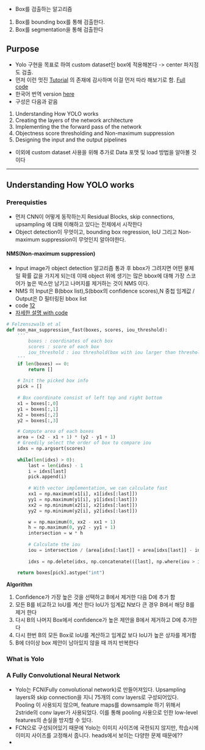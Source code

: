 - Box를 검출하는 알고리즘 
1. Box를 bounding box를 통해 검출한다.
2. Box를 segmentation을 통해 검출한다


## Purpose
- Yolo 구현을 목표로 하여 custom dataset인 box에 적용해본다 -> center 파지점도 검출.
- 먼저 이런 멋진 [Tutorial](https://blog.paperspace.com/how-to-implement-a-yolo-object-detector-in-pytorch/) 의 존재에 감사하며 이걸 먼저 따라 해보기로 함. [Full code](https://github.com/ayooshkathuria/YOLO_v3_tutorial_from_scratch)
- 한국어 번역 version [here](https://deep-learning-study.tistory.com/411)
- 구성은 다음과 같음 
1. Understanding How YOLO works
2. Creating the layers of the network architecture
3. Implementing the the forward pass of the network
4. Objectness score thresholding and Non-maximum suppression
5. Designing the input and the output pipelines
- 이외에 custom dataset 사용을 위해 추가로 Data 포맷 및 load 방법을 알아볼 것이다

---
## Understanding How YOLO works
### Prerequisties
- 먼저 CNN이 어떻게 동작하는지  Residual Blocks, skip connections, upsampling 에 대해 이해하고 있다는 전제에서 시작한다
- Object detection이 무엇이고, bounding box regression, IoU 그리고 Non-maximum suppression이 무엇인지 알아야한다.
#### NMS(Non-maximum suppression)
- Input image가 object detection 알고리즘 통과 후 bbox가 그려지면 어떤 물체일 확률 값을 가지게 되는데 이때 object 위에 생기는 많은 bbox에 대해 가장 스코어가 높은 박스만 남기고 나머지를 제거하는 것이 NMS 이다.
- NMS 의 Input은 B(bbox list),S(bbox의 confidence scores),N 중첩 임계값 / Output은 D 필터링된 bbox list   
- code [1](https://github.com/amusi/Non-Maximum-Suppression/blob/master/nms.py)[2](https://heiwais25.github.io/machine%20learning/cnn/2018/05/10/non-maximum-suppression/)
- [자세한 설명 with code](https://towardsdatascience.com/non-maxima-suppression-139f7e00f0b5)
```python
# Felzenszwalb et al
def non_max_suppression_fast(boxes, scores, iou_threshold):
	'''
		boxes : coordinates of each box
		scores : score of each box
		iou_threshold : iou threshold(box with iou larger than threshold will be removed)
	'''
	if len(boxes) == 0:
		return []
	
	# Init the picked box info
	pick = []
	
	# Box coordinate consist of left top and right bottom
	x1 = boxes[:,0]
	y1 = boxes[:,1]
	x2 = boxes[:,2]
	y2 = boxes[:,3]

	# Compute area of each boxes
	area = (x2 - x1 + 1) * (y2 - y1 + 1)
	# Greedily select the order of box to compare iou
	idxs = np.argsort(scores)
	
	while(len(idxs) > 0):
        last = len(idxs) - 1
        i = idxs[last]
        pick.append(i)
        
        # With vector implementation, we can calculate fast
        xx1 = np.maximum(x1[i], x1[idxs[:last]])
        yy1 = np.maximum(y1[i], y1[idxs[:last]])
        xx2 = np.minimum(x2[i], x2[idxs[:last]])
        yy2 = np.minimum(y2[i], y2[idxs[:last]])

        w = np.maximum(0, xx2 - xx1 + 1)
        h = np.maximum(0, yy2 - yy1 + 1)
        intersection = w * h
        
		# Calculate the iou
        iou = intersection / (area[idxs[:last]] + area[idxs[last]] - intersection)
        
        idxs = np.delete(idxs, np.concatenate(([last], np.where(iou > iou_threshold)[0])))
        
    return boxes[pick].astype("int")
```


**Algorithm**  
1. Confidence가 가장 높은 것을 선택하고 B에서 제거한 다음 D에 추가 함
2. 모든 B를 비교하고 IoU를 계산 한다 IoU가 임계값 N보다 큰 경우 B에서 해당 B를 제거 한다
3. 다시 B의 나머지 Box에서 confidence가 높은 제안을 B에서 제거하고 D에 추가한다
4. 다시 한번 B의 모든 Box로 IoU를 계산하고 임계값 보다 IoU가 높은 상자를 제거함
5. B에 더이상 box 제안이 남아있지 않을 때 까지 반복한다



### What is Yolo

### A Fully Convolutional Neural Network
- Yolo는 FCN(Fully convolutional network)로 만들어져있다. Upsampling layers와 skip connection을 지니 75개의 conv layers로 구성되어있다. Pooling 이 사용되지 않으며, feature maps를 downsample 하기 위해서 2stride의 conv layer가 사용되었다. 이를 통해 pooling 사용으로 인한 low-level features의 손실을 방지할 수 있다.
- FCN으로 구성되어있기 때문에 Yolo는 이미지 사이즈에 국한되지 않지만, 학습시에 이미지 사이즈를 고정해서 줍니다. heads에서 보이는 다양한 문제 때문에??
- 

